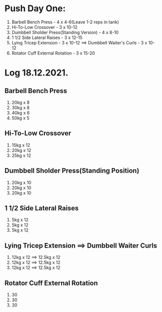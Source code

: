 # Push Day One:
1. Barbell Bench Press - 4 x 4-6(Leave 1-2 reps in tank)
1. Hi-To-Low Crossover - 3 x 10-12
1. Dumbbell Sholder Press(Standing Version) - 4 x 8-10
1. 1 1/2 Side Lateral Raises - 3 x 12-15
1. Lying Tricep Extension - 3 x 10-12 ==>  Dumbbell Waiter's Curls - 3 x 10-12
1. Rotator Cuff External Rotation - 3 x 15-20

# Log 18.12.2021.

## Barbell Bench Press
1. 20kg x 8
1. 30kg x 8
1. 40kg x 6
1. 50kg x 5

## Hi-To-Low Crossover
1. 15kg x 12
1. 20kg x 12
1. 25kg x 12

## Dumbbell Sholder Press(Standing Position)
1. 20kg x 10
1. 20kg x 10
1. 20kg x 10 
  
## 1 1/2 Side Lateral Raises
1. 5kg x 12
1. 5kg x 12
1. 5kg x 12

## Lying Tricep Extension ==> Dumbbell Waiter Curls
1. 12kg x 12 ==> 12.5kg x 12
1. 12kg x 12 ==> 12.5kg x 12
1. 12kg x 12 ==> 12.5kg x 12

## Rotator Cuff External Rotation
1. 30
1. 30
1. 30
